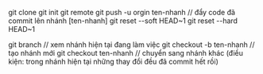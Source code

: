 git clone
git init 
git remote 
git push -u orgin ten-nhanh // đẩy code đã commit lên nhánh [ten-nhanh]
git reset --soft HEAD~1
git reset --hard HEAD~1

git branch // xem nhánh hiện tại đang làm việc
git checkout -b ten-nhanh // tạo nhánh mới 
git checkout ten-nhanh // chuyển sang nhánh khác (điều kiện: trong nhánh hiện tại những thay đổi đều đã commit hết rồi)
